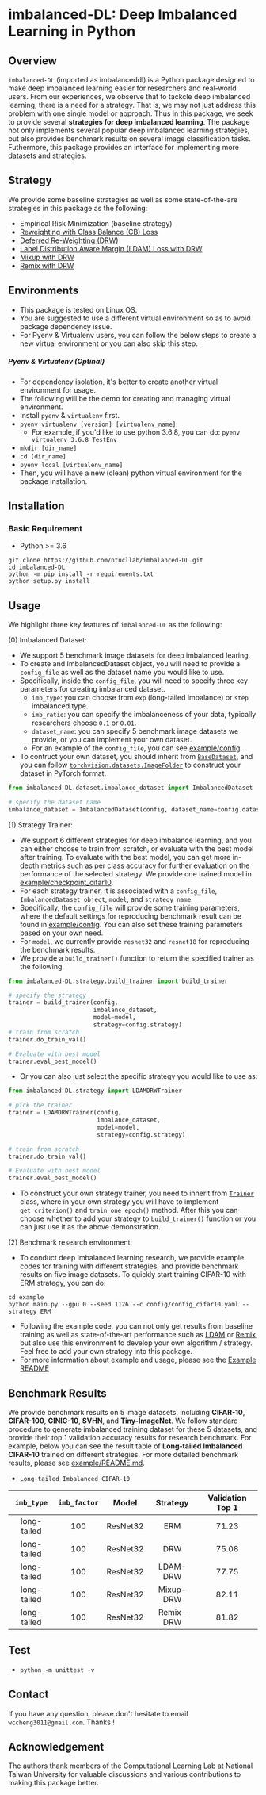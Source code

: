 # imbalanced-DL: Deep Imbalanced Learning in Python


## Overview
`imbalanced-DL` (imported as imbalanceddl) is a Python package designed to make deep imbalanced learning easier for researchers and real-world users. From our experiences, we observe that to tackcle deep imbalanced learning, there is a need for a strategy. That is, we may not just address this problem with one single model or approach. Thus in this package, we seek to provide several **strategies for deep imbalanced learning**. The package not only implements several popular deep imbalanced learning strategies, but also provides benchmark results on several image classification tasks. Futhermore, this package provides an interface for implementing more datasets and strategies.


## Strategy
We provide some baseline strategies as well as some state-of-the-are strategies in this package as the following:
* Empirical Risk Minimization (baseline strategy)
* [Reweighting with Class Balance (CB) Loss](https://arxiv.org/pdf/1901.05555.pdf)
* [Deferred Re-Weighting (DRW)](https://arxiv.org/pdf/1906.07413.pdf)
* [Label Distribution Aware Margin (LDAM) Loss with DRW](https://arxiv.org/pdf/1906.07413.pdf)
* [Mixup with DRW](https://arxiv.org/pdf/1710.09412.pdf)
* [Remix with DRW](https://arxiv.org/pdf/2007.03943.pdf)


## Environments
* This package is tested on Linux OS.
* You are suggested to use a different virtual environment so as to avoid package dependency issue.
* For Pyenv & Virtualenv users, you can follow the below steps to create a new virtual environment or you can also skip this step.
##### Pyenv & Virtualenv (Optinal)
* For dependency isolation, it's better to create another virtual environment for usage.
* The following will be the demo for creating and managing virtual environment.
* Install `pyenv` & `virtualenv` first.
* `pyenv virtualenv [version] [virtualenv_name]`
    *  For example, if you'd like to use python 3.6.8, you can do: `pyenv virtualenv 3.6.8 TestEnv`
* `mkdir [dir_name]`
* `cd [dir_name]`
* `pyenv local [virtualenv_name]`
* Then, you will have a new (clean) python virtual environment for the package installation.


## Installation 
### Basic Requirement
* Python >= 3.6

```
git clone https://github.com/ntucllab/imbalanced-DL.git
cd imbalanced-DL
python -m pip install -r requirements.txt
python setup.py install

```

## Usage
We highlight three key features of `imbalanced-DL` as the following:

(0) Imbalanced Dataset:
* We support 5 benchmark image datasets for deep imbalanced learing.
* To create and ImbalancedDataset object, you will need to provide a `config_file` as well as the dataset name you would like to use.
* Specifically, inside the `config_file`, you will need to specify three key parameters for creating imbalanced dataset.
    * `imb_type`: you can choose from `exp` (long-tailed imbalance) or `step` imbalanced type.
    * `imb_ratio`: you can specify the imbalanceness of your data, typically researchers choose `0.1` or `0.01`.
    * `dataset_name`: you can specify 5 benchmark image datasets we provide, or you can implement your own dataset.
    * For an example of the `config_file`, you can see [example/config]().
* To contruct your own dataset, you should inherit from [`BaseDataset`](), and you can follow [`torchvision.datasets.ImageFolder`](https://pytorch.org/vision/stable/_modules/torchvision/datasets/folder.html#ImageFolder) to construct your dataset in PyTorch format.


```python
from imbalanced-DL.dataset.imbalance_dataset import ImbalancedDataset

# specify the dataset name
imbalance_dataset = ImbalancedDataset(config, dataset_name=config.dataset)

```

(1) Strategy Trainer:
* We support 6 different strategies for deep imbalance learning, and you can either choose to train from scratch, or evaluate with the best model after training. To evaluate with the best model, you can get more in-depth metrics such as per class accuracy for further evaluation on the performance of the selected strategy. We provide one trained model in [example/checkpoint_cifar10]().
* For each strategy trainer, it is associated with a `config_file`, `ImbalancedDataset object`, `model`, and `strategy_name`.
* Specifically, the `config_file` will provide some training parameters, where the default settings for reproducing benchmark result can be found in [example/config](). You can also set these training parameters based on your own need.
* For `model`, we currently provide `resnet32` and `resnet18` for reproducing the benchmark results.
* We provide a `build_trainer()` function to return the specified trainer as the following.

```python
from imbalanced-DL.strategy.build_trainer import build_trainer

# specify the strategy
trainer = build_trainer(config,
                        imbalance_dataset,
                        model=model,
                        strategy=config.strategy)
# train from scratch
trainer.do_train_val()

# Evaluate with best model
trainer.eval_best_model()

```
* Or you can also just select the specific strategy you would like to use as:


```python
from imbalanced-DL.strategy import LDAMDRWTrainer

# pick the trainer
trainer = LDAMDRWTrainer(config,
                         imbalance_dataset,
                         model=model,
                         strategy=config.strategy)

# train from scratch
trainer.do_train_val()

# Evaluate with best model
trainer.eval_best_model()

```
* To construct your own strategy trainer, you need to inherit from [`Trainer`]() class, where in your own strategy you will have to implement `get_criterion()` and `train_one_epoch()` method. After this you can choose whether to add your strategy to `build_trainer()` function or you can just use it as the above demonstration.


(2) Benchmark research environment:
* To conduct deep imbalanced learning research, we provide example codes for training with different strategies, and provide benchmark results on five image datasets. To quickly start training CIFAR-10 with ERM strategy, you can do:

```
cd example
python main.py --gpu 0 --seed 1126 --c config/config_cifar10.yaml --strategy ERM

```
* Following the example code, you can not only get results from baseline training as well as state-of-the-art performance such as [LDAM](https://arxiv.org/pdf/1906.07413.pdf) or [Remix](https://arxiv.org/pdf/2007.03943.pdf), but also use this environment to develop your own algorithm / strategy. Feel free to add your own strategy into this package.
* For more information about example and usage, please see the [Example README]()

## Benchmark Results
We provide benchmark results on 5 image datasets, including **CIFAR-10**, **CIFAR-100**, **CINIC-10**, **SVHN**, and **Tiny-ImageNet**. We follow standard procedure to generate imbalanced training dataset for these 5 datasets, and provide their top 1 validation accuracy results for research benchmark. For example, below you can see the result table of **Long-tailed Imbalanced CIFAR-10** trained on different strategies. For more detailed benchmark results, please see [example/README.md]().

* `Long-tailed Imbalanced CIFAR-10`

| `imb_type` |`imb_factor`|   Model   | Strategy | Validation Top 1 |
|:----------:|:----------:|:---------:|:--------:|:----------------:|
|long-tailed | 100        | ResNet32  | ERM      | 71.23            |
|long-tailed | 100        | ResNet32  | DRW      | 75.08            |
|long-tailed | 100        | ResNet32  | LDAM-DRW | 77.75            |
|long-tailed | 100        | ResNet32  | Mixup-DRW| 82.11            |
|long-tailed | 100        | ResNet32  | Remix-DRW| 81.82            |


## Test
* `python -m unittest -v`


## Contact
If you have any question, please don't hesitate to email `wccheng3011@gmail.com`. Thanks !


## Acknowledgement
The authors thank members of the Computational Learning Lab at National Taiwan University for valuable discussions and various contributions to making this package better.
